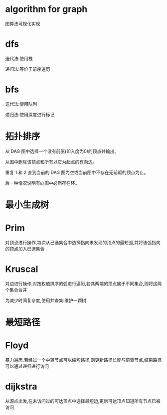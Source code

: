 # algorithm for graph
图算法可视化实现

# dfs

迭代法:使用栈

递归法:等价于前序遍历

# bfs

迭代法:使用队列

递归法:使用深度进行标记



# 拓扑排序

从 DAG 图中选择一个没有前驱(即入度为0)的顶点并输出。

从图中删除该顶点和所有以它为起点的有向边。

重复 1 和 2 直到当前的 DAG 图为空或当前图中不存在无前驱的顶点为止。

后一种情况说明有向图中必然存在环。

# 最小生成树

  # Prim

  对顶点进行操作,每次从已选集合中选择指向未发现的顶点的最短弧,并将该弧指向的顶点加入已选集合

  # Kruscal

  对边进行操作,对按权值排序的弧进行遍历,若其两端的顶点属于不同集合,则将这两个集合合并

  为减少时间复杂度,使用并查集:维护一颗树

# 最短路径

  # Floyd

  暴力遍历,若经过一个中转节点可以缩短路径,则更新路径长度与前驱节点,结果路径可以通过递归进行访问

  # dijkstra

  从源点出发,在未访问过的可达顶点中选择最短边,更新可达顶点知道所有节点已被访问
